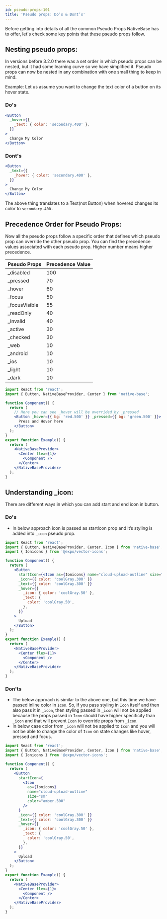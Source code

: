 ```yaml
---
id: pseudo-props-101
title: 'Pseudo props: Do’s & Dont’s'
---
```


Before getting into details of all the common Pseudo Props NativeBase has to offer, let's check some key points that these pseudo props follow.

## Nesting pseudo props:

In versions before 3.2.0 there was a set order in which pseudo props can be nested, but it had some learning curve so we have simplified it. Pseudo props can now be nested in any combination with one small thing to keep in mind.

Example: Let us assume you want to change the text color of a button on its hover state.

### Do's

```jsx
<Button
  _hover={{
    _text: { color: 'secondary.400' },
  }}
>
  Change My Color
</Button>
```

### Dont's

```jsx
<Button
  _text={{
    _hover: { color: 'secondary.400' },
  }}
>
  Change My Color
</Button>
```

The above thing translates to a Text(not Button) when hovered changes its color to `secondary.400` .

## Precedence Order for Pseudo Props:

Now all the pseudo props follow a specific order that defines which pseudo prop can override the other pseudo prop. You can find the precedence values associated with each pseudo prop. Higher number means higher precedence.

| Pseudo Props   | Precedence Value |
| -------------- | ---------------- |
| \_disabled     | 100              |
| \_pressed      | 70               |
| \_hover        | 60               |
| \_focus        | 50               |
| \_focusVisible | 55               |
| \_readOnly     | 40               |
| \_invalid      | 40               |
| \_active       | 30               |
| \_checked      | 30               |
| \_web          | 10               |
| \_android      | 10               |
| \_ios          | 10               |
| \_light        | 10               |
| \_dark         | 10               |

```jsx isLive=true
import React from 'react';
import { Button, NativeBaseProvider, Center } from 'native-base';

function Component() {
  return (
    // Here you can see _hover will be overrided by _pressed
    <Button _hover={{ bg: 'red.500' }} _pressed={{ bg: 'green.500' }}>
      Press and Hover here
    </Button>
  );
}
export function Example() {
  return (
    <NativeBaseProvider>
      <Center flex={1}>
        <Component />
      </Center>
    </NativeBaseProvider>
  );
}
```

## Understanding _icon:

There are different ways in which you can add start and end icon in button.

### Do's

- In below approach icon is passed as startIcon prop and it’s styling is added into `_icon` pseudo prop.

```jsx isLive=true
import React from 'react';
import { Button, NativeBaseProvider, Center, Icon } from 'native-base';
import { Ionicons } from '@expo/vector-icons';

function Component() {
  return (
    <Button
      startIcon={<Icon as={Ionicons} name="cloud-upload-outline" size="sm" />}
      _icon={{ color: 'coolGray.300' }}
      _text={{ color: 'coolGray.300' }}
      _hover={{
        _icon: { color: 'coolGray.50' },
        _text: {
          color: 'coolGray.50',
        },
      }}
    >
      Upload
    </Button>
  );
}
export function Example() {
  return (
    <NativeBaseProvider>
      <Center flex={1}>
        <Component />
      </Center>
    </NativeBaseProvider>
  );
}
```

### Don'ts

- The below approach is similar to the above one, but this time we have passed inline color in `Icon`. So, if you pass styling in `Icon` itself and then also pass it in `_icon`, then styling passed in `_icon` will not be applied because the props passed in `Icon` should have higher specificity than `_icon` and that will prevent `Icon` to override props from `_icon`.
- In below case color from `_icon` will not be applied to `Icon` and you will not be able to change the color of `Icon` on state changes like hover, pressed and focus.

```jsx isLive=true
import React from 'react';
import { Button, NativeBaseProvider, Center, Icon } from 'native-base';
import { Ionicons } from '@expo/vector-icons';

function Component() {
  return (
    <Button
      startIcon={
        <Icon
          as={Ionicons}
          name="cloud-upload-outline"
          size="sm"
          color="amber.500"
        />
      }
      _icon={{ color: 'coolGray.300' }}
      _text={{ color: 'coolGray.300' }}
      _hover={{
        _icon: { color: 'coolGray.50' },
        _text: {
          color: 'coolGray.50',
        },
      }}
    >
      Upload
    </Button>
  );
}
export function Example() {
  return (
    <NativeBaseProvider>
      <Center flex={1}>
        <Component />
      </Center>
    </NativeBaseProvider>
  );
}
```

